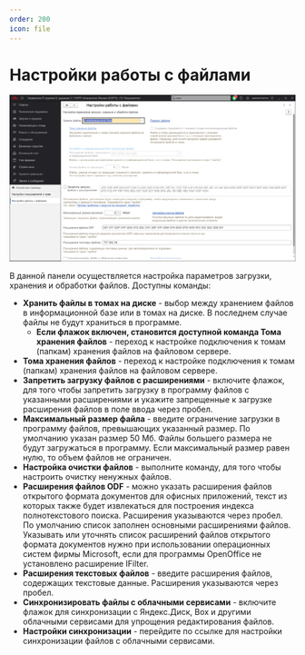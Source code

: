 ```yaml
---
order: 200
icon: file
---
```


# Настройки работы с файлами

![01_НастройкаРаботыСФайлами](static/01_НастройкаРаботыСФайлами.png)

В данной панели осуществляется настройка параметров загрузки, хранения и обработки файлов. Доступны команды:

* **Хранить файлы в томах на диске** - выбор между хранением файлов в информационной базе или в томах на диске. В последнем случае файлы не будут храниться в программе.
  * **Если флажок включен, становится доступной команда Тома хранения файлов** - переход к настройке подключения к томам (папкам) хранения файлов на файловом сервере.
* **Тома хранения файлов** - переход к настройке подключения к томам (папкам) хранения файлов на файловом сервере.
* **Запретить загрузку файлов с расширениями** - включите флажок, для того чтобы запретить загрузку в программу файлов с указанными расширениями и укажите запрещенные к загрузке расширения файлов в поле ввода через пробел.
* **Максимальный размер файла** - введите ограничение загрузки в программу файлов, превышающих указанный размер. По умолчанию указан размер 50 Мб. Файлы большего размера не будут загружаться в программу. Если максимальный размер равен нулю, то объем файлов не ограничен.
* **Настройка очистки файлов** - выполните команду, для того чтобы настроить очистку ненужных файлов.
* **Расширения файлов ODF** - можно указать расширения файлов открытого формата документов для офисных приложений, текст из которых также будет извлекаться для построения индекса полнотекстового поиска. Расширения указываются через пробел. По умолчанию список заполнен основными расширениями файлов. Указывать или уточнять список расширений файлов открытого формата документов нужно при использовании операционных систем фирмы Microsoft, если для программы OpenOffice не установлено расширение IFilter.
* **Расширения текстовых файлов** - введите расширения файлов, содержащих текстовые данные. Расширения указываются через пробел.
* **Синхронизировать файлы с облачными сервисами** - включите флажок для синхронизации с Яндекс.Диск, Box и другими облачными сервисами для упрощения редактирования файлов.
* **Настройки синхронизации** - перейдите по ссылке для настройки синхронизации файлов с облачными сервисами.